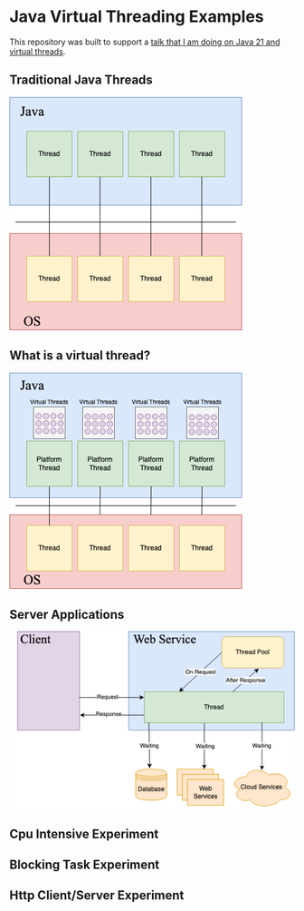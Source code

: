 # Java Virtual Threading Examples 

This repository was built to support a [talk that I am doing on Java 21 and virtual threads](https://docs.google.com/presentation/d/1hzSnyir5_3TAXnjFKGC_1KGoWiSzZ92qM6NpAWgm_l8/edit#slide=id.p).


## Traditional Java Threads

![image](images/traditional-threads.png)

## What is a virtual thread?

![image](images/virtual-threads.png)

## Server Applications

![image](images/server-applications.png)

## Cpu Intensive Experiment

## Blocking Task Experiment

## Http Client/Server Experiment

